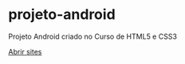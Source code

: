 # projeto-android
Projeto Android criado no Curso de HTML5 e CSS3

<a href="https://lucasdorice.github.io/projeto-android/">Abrir sites</a>
